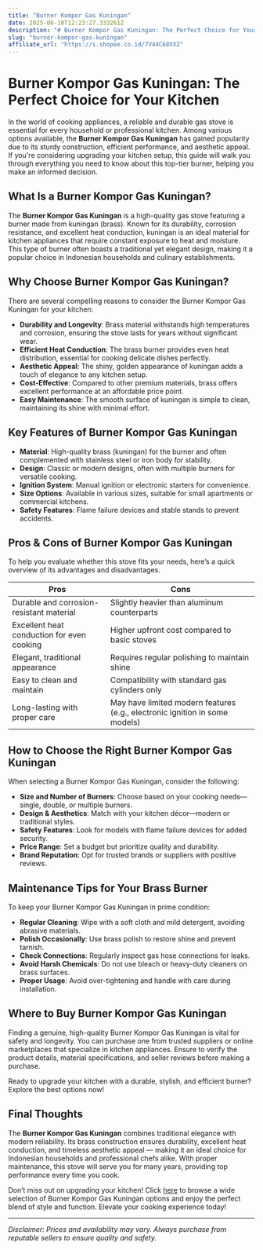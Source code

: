 ```yaml
---
title: "Burner Kompor Gas Kuningan"
date: 2025-06-10T12:23:27.333261Z
description: "# Burner Kompor Gas Kuningan: The Perfect Choice for Your Kitchen..."
slug: "burner-kompor-gas-kuningan"
affiliate_url: "https://s.shopee.co.id/7V44C68VX2"
---
```

# Burner Kompor Gas Kuningan: The Perfect Choice for Your Kitchen

In the world of cooking appliances, a reliable and durable gas stove is essential for every household or professional kitchen. Among various options available, the **Burner Kompor Gas Kuningan** has gained popularity due to its sturdy construction, efficient performance, and aesthetic appeal. If you're considering upgrading your kitchen setup, this guide will walk you through everything you need to know about this top-tier burner, helping you make an informed decision.

## What Is a Burner Kompor Gas Kuningan?

The **Burner Kompor Gas Kuningan** is a high-quality gas stove featuring a burner made from kuningan (brass). Known for its durability, corrosion resistance, and excellent heat conduction, kuningan is an ideal material for kitchen appliances that require constant exposure to heat and moisture. This type of burner often boasts a traditional yet elegant design, making it a popular choice in Indonesian households and culinary establishments.

## Why Choose Burner Kompor Gas Kuningan?

There are several compelling reasons to consider the Burner Kompor Gas Kuningan for your kitchen:

- **Durability and Longevity**: Brass material withstands high temperatures and corrosion, ensuring the stove lasts for years without significant wear.
- **Efficient Heat Conduction**: The brass burner provides even heat distribution, essential for cooking delicate dishes perfectly.
- **Aesthetic Appeal**: The shiny, golden appearance of kuningan adds a touch of elegance to any kitchen setup.
- **Cost-Effective**: Compared to other premium materials, brass offers excellent performance at an affordable price point.
- **Easy Maintenance**: The smooth surface of kuningan is simple to clean, maintaining its shine with minimal effort.

## Key Features of Burner Kompor Gas Kuningan

- **Material**: High-quality brass (kuningan) for the burner and often complemented with stainless steel or iron body for stability.
- **Design**: Classic or modern designs, often with multiple burners for versatile cooking.
- **Ignition System**: Manual ignition or electronic starters for convenience.
- **Size Options**: Available in various sizes, suitable for small apartments or commercial kitchens.
- **Safety Features**: Flame failure devices and stable stands to prevent accidents.

## Pros & Cons of Burner Kompor Gas Kuningan

To help you evaluate whether this stove fits your needs, here’s a quick overview of its advantages and disadvantages.

| **Pros** | **Cons** |
|------------|------------|
| Durable and corrosion-resistant material | Slightly heavier than aluminum counterparts |
| Excellent heat conduction for even cooking | Higher upfront cost compared to basic stoves |
| Elegant, traditional appearance | Requires regular polishing to maintain shine |
| Easy to clean and maintain | Compatibility with standard gas cylinders only |
| Long-lasting with proper care | May have limited modern features (e.g., electronic ignition in some models) |

## How to Choose the Right Burner Kompor Gas Kuningan

When selecting a Burner Kompor Gas Kuningan, consider the following:

- **Size and Number of Burners**: Choose based on your cooking needs—single, double, or multiple burners.
- **Design & Aesthetics**: Match with your kitchen décor—modern or traditional styles.
- **Safety Features**: Look for models with flame failure devices for added security.
- **Price Range**: Set a budget but prioritize quality and durability.
- **Brand Reputation**: Opt for trusted brands or suppliers with positive reviews.

## Maintenance Tips for Your Brass Burner

To keep your Burner Kompor Gas Kuningan in prime condition:

- **Regular Cleaning**: Wipe with a soft cloth and mild detergent, avoiding abrasive materials.
- **Polish Occasionally**: Use brass polish to restore shine and prevent tarnish.
- **Check Connections**: Regularly inspect gas hose connections for leaks.
- **Avoid Harsh Chemicals**: Do not use bleach or heavy-duty cleaners on brass surfaces.
- **Proper Usage**: Avoid over-tightening and handle with care during installation.

## Where to Buy Burner Kompor Gas Kuningan

Finding a genuine, high-quality Burner Kompor Gas Kuningan is vital for safety and longevity. You can purchase one from trusted suppliers or online marketplaces that specialize in kitchen appliances. Ensure to verify the product details, material specifications, and seller reviews before making a purchase.

Ready to upgrade your kitchen with a durable, stylish, and efficient burner? Explore the best options now!

## Final Thoughts

The **Burner Kompor Gas Kuningan** combines traditional elegance with modern reliability. Its brass construction ensures durability, excellent heat conduction, and timeless aesthetic appeal — making it an ideal choice for Indonesian households and professional chefs alike. With proper maintenance, this stove will serve you for many years, providing top performance every time you cook.

Don’t miss out on upgrading your kitchen! Click [here](https://s.shopee.co.id/7V44C68VX2) to browse a wide selection of Burner Kompor Gas Kuningan options and enjoy the perfect blend of style and function. Elevate your cooking experience today!

---

*Disclaimer: Prices and availability may vary. Always purchase from reputable sellers to ensure quality and safety.*